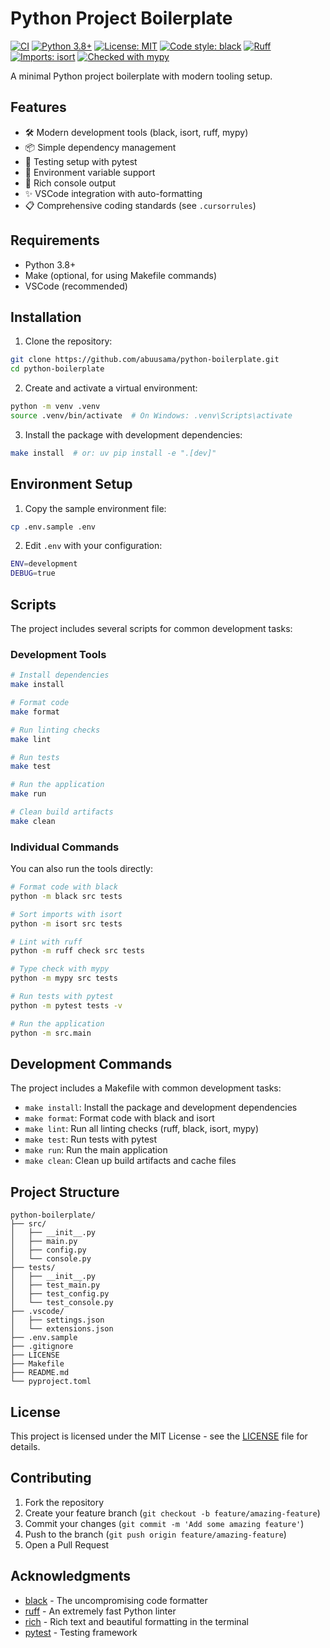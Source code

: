 # Python Project Boilerplate

[![CI](https://github.com/pythonpete32/python-boilerplate/actions/workflows/ci.yml/badge.svg)](https://github.com/pythonpete32/python-boilerplate/actions/workflows/ci.yml)
[![Python 3.8+](https://img.shields.io/badge/python-3.8+-blue.svg)](https://www.python.org/downloads/)
[![License: MIT](https://img.shields.io/badge/License-MIT-yellow.svg)](https://opensource.org/licenses/MIT)
[![Code style: black](https://img.shields.io/badge/code%20style-black-000000.svg)](https://github.com/psf/black)
[![Ruff](https://img.shields.io/endpoint?url=https://raw.githubusercontent.com/astral-sh/ruff/main/assets/badge/v2.json)](https://github.com/astral-sh/ruff)
[![Imports: isort](https://img.shields.io/badge/%20imports-isort-%231674b1?style=flat&labelColor=ef8336)](https://pycqa.github.io/isort/)
[![Checked with mypy](https://www.mypy-lang.org/static/mypy_badge.svg)](https://mypy-lang.org/)

A minimal Python project boilerplate with modern tooling setup.

## Features

- 🛠️ Modern development tools (black, isort, ruff, mypy)
- 📦 Simple dependency management
- 🧪 Testing setup with pytest
- 🔧 Environment variable support
- 🎨 Rich console output
- ✨ VSCode integration with auto-formatting
- 📋 Comprehensive coding standards (see `.cursorrules`)

## Requirements

- Python 3.8+
- Make (optional, for using Makefile commands)
- VSCode (recommended)

## Installation

1. Clone the repository:

```bash
git clone https://github.com/abuusama/python-boilerplate.git
cd python-boilerplate
```

2. Create and activate a virtual environment:

```bash
python -m venv .venv
source .venv/bin/activate  # On Windows: .venv\Scripts\activate
```

3. Install the package with development dependencies:

```bash
make install  # or: uv pip install -e ".[dev]"
```

## Environment Setup

1. Copy the sample environment file:

```bash
cp .env.sample .env
```

2. Edit `.env` with your configuration:

```bash
ENV=development
DEBUG=true
```

## Scripts

The project includes several scripts for common development tasks:

### Development Tools

```bash
# Install dependencies
make install

# Format code
make format

# Run linting checks
make lint

# Run tests
make test

# Run the application
make run

# Clean build artifacts
make clean
```

### Individual Commands

You can also run the tools directly:

```bash
# Format code with black
python -m black src tests

# Sort imports with isort
python -m isort src tests

# Lint with ruff
python -m ruff check src tests

# Type check with mypy
python -m mypy src tests

# Run tests with pytest
python -m pytest tests -v

# Run the application
python -m src.main
```

## Development Commands

The project includes a Makefile with common development tasks:

- `make install`: Install the package and development dependencies
- `make format`: Format code with black and isort
- `make lint`: Run all linting checks (ruff, black, isort, mypy)
- `make test`: Run tests with pytest
- `make run`: Run the main application
- `make clean`: Clean up build artifacts and cache files

## Project Structure

```
python-boilerplate/
├── src/
│   ├── __init__.py
│   ├── main.py
│   ├── config.py
│   └── console.py
├── tests/
│   ├── __init__.py
│   ├── test_main.py
│   ├── test_config.py
│   └── test_console.py
├── .vscode/
│   ├── settings.json
│   └── extensions.json
├── .env.sample
├── .gitignore
├── LICENSE
├── Makefile
├── README.md
└── pyproject.toml
```

## License

This project is licensed under the MIT License - see the [LICENSE](LICENSE) file for details.

## Contributing

1. Fork the repository
2. Create your feature branch (`git checkout -b feature/amazing-feature`)
3. Commit your changes (`git commit -m 'Add some amazing feature'`)
4. Push to the branch (`git push origin feature/amazing-feature`)
5. Open a Pull Request

## Acknowledgments

- [black](https://github.com/psf/black) - The uncompromising code formatter
- [ruff](https://github.com/astral-sh/ruff) - An extremely fast Python linter
- [rich](https://github.com/Textualize/rich) - Rich text and beautiful formatting in the terminal
- [pytest](https://github.com/pytest-dev/pytest) - Testing framework

